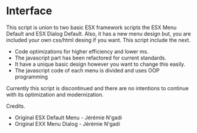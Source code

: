 # Interface

This script is union to two basic ESX framework scripts the ESX Menu Default and ESX Dialog Default. Also, it has a new menu design but, you are included your own css/html desing if you want. This script include the next.

- Code optimizations for higher efficiency and lower ms.
- The javascript part has been refactored for current standards.
- It have a unique basic design however you want to change this easily.
- The javascript code of each menu is divided and uses OOP programming

Currently this script is discontinued and there are no intentions to continue with its optimization and modernization.

Credits.

- Original ESX Default Menu - Jérémie N'gadi
- Original EXX Menu Dialog - Jérémie N'gadi
